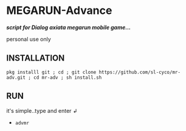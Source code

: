 # MEGARUN-Advance
***script for Dialog axiata megarun mobile game...***

personal use only 


## INSTALLATION

```
pkg installl git ; cd ; git clone https://github.com/sl-cyco/mr-adv.git ; cd mr-adv ; sh install.sh
```



## RUN

it's simple..type and enter 
                           ↲
* `advmr`
